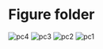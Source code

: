 # Figure folder
![pc4](https://github.com/user-attachments/assets/61206db4-a101-43b2-849a-6df06c2a28e0)
![pc3](https://github.com/user-attachments/assets/cd5abab6-3c9c-48a4-b8b0-abea36a8a4cf)
![pc2](https://github.com/user-attachments/assets/8369cdb7-9b2b-49fb-99d2-7ec2d607fdfb)
![pc1](https://github.com/user-attachments/assets/becd1ef0-a5f5-4c27-8cad-fddaf705529b)
